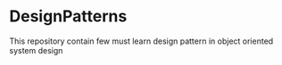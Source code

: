 # DesignPatterns
This repository contain few must learn design pattern in object oriented system design
